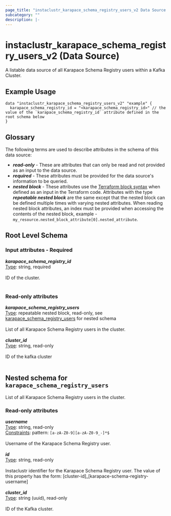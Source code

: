 ```yaml
---
page_title: "instaclustr_karapace_schema_registry_users_v2 Data Source - terraform-provider-instaclustr"
subcategory: ""
description: |-
---
```


# instaclustr_karapace_schema_registry_users_v2 (Data Source)
A listable data source of all Karapace Schema Registry users within a Kafka Cluster.
## Example Usage
```
data "instaclustr_karapace_schema_registry_users_v2" "example" { 
  karapace_schema_registry_id = "<karapace_schema_registry_id>" // the value of the `karapace_schema_registry_id` attribute defined in the root schema below
}
```
## Glossary
The following terms are used to describe attributes in the schema of this data source:
- **_read-only_** - These are attributes that can only be read and not provided as an input to the data source.
- **_required_** - These attributes must be provided for the data source's information to be queried.
- **_nested block_** - These attributes use the [Terraform block syntax](https://www.terraform.io/language/attr-as-blocks) when defined as an input in the Terraform code. Attributes with the type **_repeatable nested block_** are the same except that the nested block can be defined multiple times with varying nested attributes. When reading nested block attributes, an index must be provided when accessing the contents of the nested block, example - `my_resource.nested_block_attribute[0].nested_attribute`.
## Root Level Schema
### Input attributes - Required
*___karapace_schema_registry_id___*<br>
<ins>Type</ins>: string, required<br>
<br>ID of the cluster.<br><br>
### Read-only attributes
*___karapace_schema_registry_users___*<br>
<ins>Type</ins>: repeatable nested block, read-only, see [karapace_schema_registry_users](#nested--karapace_schema_registry_users) for nested schema<br>
<br>List of all Karapace Schema Registry users in the cluster.<br><br>
*___cluster_id___*<br>
<ins>Type</ins>: string, read-only<br>
<br>ID of the kafka cluster<br><br>
<a id="nested--karapace_schema_registry_users"></a>
## Nested schema for `karapace_schema_registry_users`
List of all Karapace Schema Registry users in the cluster.<br>
### Read-only attributes
*___username___*<br>
<ins>Type</ins>: string, read-only<br>
<ins>Constraints</ins>: pattern: `[a-zA-Z0-9][a-zA-Z0-9_-]*$`<br><br>Username of the Karapace Schema Registry user.<br><br>
*___id___*<br>
<ins>Type</ins>: string, read-only<br>
<br>Instaclustr identifier for the Karapace Schema Registry user. The value of this property has the form: [cluster-id]_[karapace-schema-registry-username]<br><br>
*___cluster_id___*<br>
<ins>Type</ins>: string (uuid), read-only<br>
<br>ID of the Kafka cluster.<br><br>
